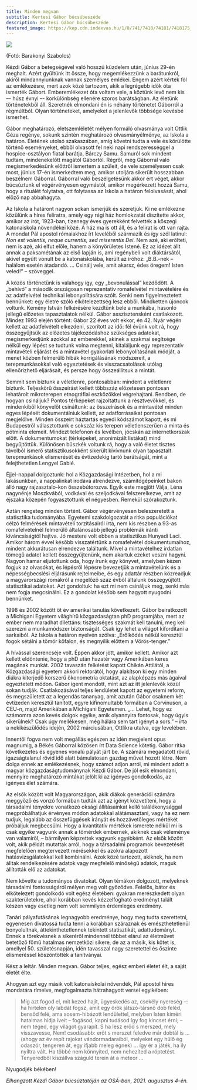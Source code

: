 ```yaml
---
title: Minden megvan
subtitle: Kertesi Gábor búcsúbeszéde
description: Kertesi Gábor búcsúbeszéde
featured_image: https://kep.cdn.indexvas.hu/1/0/741/7418/74181/7418175_adb27b28e04cc271b8a29177ea7f9e31_x.jpg
---
```

![](https://kep.cdn.indexvas.hu/1/0/741/7418/74181/7418175_adb27b28e04cc271b8a29177ea7f9e31_x.jpg)

(Fotó: Barakonyi Szabolcs)

Kézdi Gábor a betegségével való hosszú küzdelem után, június 29-én meghalt. Azért gyűltünk itt össze, hogy megemlékezzünk a barátunkról, akiről mindannyiunknak vannak személyes emlékei. Engem azért kértek föl az emlékezésre, mert azok közé tartozom, akik a legrégebb idők óta ismerték Gábort. Emberemlékezet óta voltam vele, a köztünk levő nem kis –- húsz évnyi –- korkülönbség ellenére szoros barátságban. Az életünk történetekből áll. Szeretnék elmondani én is néhány történetet Gáborról a régmúltból. Olyan történeteket, amelyeket a jelenlevők többsége kevésbé ismerhet.  

Gábor meghatározó, életszemléletét mélyen formáló olvasmánya volt Ottlik Géza regénye, sokunk szintén meghatározó olvasmányélménye, az Iskola a határon. Életének utolsó szakaszában, amíg követni tudta a vele és körülötte történő eseményeket, ebből olvasott fel neki napi rendszerességgel a hospice-osztályon fiatal barátja, Bárczy Samu. Samuról sok mindent tudtam, mindenekelőtt magától Gábortól. Régről, még Gáborral való megismerkedésünk előttről ismertem a szüleit, de vele személyesen csak most, június 17-én ismerkedtem meg, amikor utoljára sikerült hosszabban beszélnem Gáborral. Gáborral való beszélgetésünk akkor ért véget, akkor búcsúztunk el végérvényesen egymástól, amikor megérkezett hozzá Samu, hogy a rituálét folytatva, ott folytassa az Iskola a határon felolvasását, ahol előző nap abbahagyta. 

Az Iskola a határont nagyon sokan ismerjük és szeretjük. Ki ne emlékezne közülünk a híres feliratra, amely egy régi ház homlokzatát díszítette akkor, amikor az írót, 1923-ban, tizenegy éves gyerekként felvették a kőszegi katonaiskola növendékei közé. A ház ma is ott áll, és a felirat is ott van rajta. A mondat Pál apostol rómaiakhoz írt leveléből származik és így szól latinul: *Non est volentis, neque currentis, sed miserentis Dei*. Nem azé, aki erőlteti, nem is azé, aki elfut előle, hanem a könyörületes Istené. Ez az idézet állt annak a paksamétának az első lapján is, ami regénybeli volt diáktársától, akivel együtt vonult be a katonaiskolába, került az íróhoz: „B.B.-nek – halálom esetén átadandó. … Csinálj vele, amit akarsz, édes öregem! Isten veled!” – szöveggel. 

A közös történetünk is valahogy így, egy „bevonulással” kezdődött. A „behívó” a második országosan reprezentatív romafelvétel mintavételére és az adatfelvétel technikai lebonyolítására szólt. Senki nem figyelmeztetett bennünket: egy életre szóló elkötelezettség lesz ebből. Mindketten újoncok voltunk. Kemény István felkérésére kezdtünk bele a munkába, hasonló jellegű előzetes tapasztalatok nélkül. Gábor asszisztensként csatlakozott. Mindez 1993 elején történt: Gábor 22 éves volt ekkor, én 42. Nyár végén kellett az adatfelvételt elkezdeni, szorított az idő: fél évünk volt rá, hogy összegyűjtsük az előzetes tájékozódáshoz szükséges adatokat, megismerkedjünk azokkal az emberekkel, akinek a szakmai segítsége nélkül egy lépést se tudtunk volna megtenni, kitaláljunk egy reprezentatív mintavételi eljárást és a mintavétel gyakorlati lebonyolításának módját, a menet közben felmerülő hibák korrigálásának módszereit, a terepmunkásokkal való egyeztetések és visszacsatolások utólag ellenőrizhető eljárásait, és persze hogy összeállítsuk a mintát. 

Semmit sem bíztunk a véletlenre, pontosabban: mindent a véletlenre bíztunk. Teljeskörű összeírást kellett többszáz előzetesen pontosan lehatárolt mikroterepen etnográfiai eszközökkel végrehajtani. Rendben, de hogyan csináljuk? Pontos térképeket rajzoltattunk a résztvevőkkel, és mindenkiből könyvelőt csináltunk: az összeírások és a mintavétel minden egyes lépését dokumentálniuk kellett, az adatforrásaikat pontosan megjelölve. Minden összeírt háztartás egyedi kódszámot kapott, és mi Budapestről választottunk e sokszáz kis terepen véletlenszerűen a minta és pótminta elemeit. Mindezt telefonon és levélben, jócskán az internetkorszak előtt. A dokumentumokat (térképeket, anonimizált listákat) mind begyűjtöttük. Különösen büszkék voltunk rá, hogy a való életet tisztes távolból ismerő statisztikusokként sikerült kivívnunk olyan tapasztalt terepmunkások elismerését és évtizedekig tartó barátságát, mint a felejthetetlen Lengyel Gabié. 

Éjjel-nappal dolgoztunk: hol a Közgazdasági Intézetben, hol a mi lakásunkban, a nappalinkat irodává átrendezve, számítógépeinket bakon álló nagy rajzasztalo-kon összebútorozva. Egyik este megjött Válja, Léna nagynénje Moszkvából, vodkával és szeljodkával felszerelkezve, amit az éjszaka közepén fogyasztottunk el négyesben. Remekül szórakoztunk.  

Aztán rengeteg minden történt. Gábor végérvényesen beleszeretett a statisztika tudományába. Egyetemi szakdolgozatát a ritka populációkat célzó felmérések mintavételi torzításairól írta, nem kis részben a 93-as romafelvételnél felmerülő általánosabb jellegű problémák iránti kíváncsiságtól hajtva. Jó mestere volt ebben a statisztikus Hunyadi Laci. Amikor három évvel később visszatértünk a romafelvétel dokumentumaihoz, mindent akkurátusan elrendezve találtunk. Mivel a mintavételhez irdatlan tömegű adatot kellett összegyűjtenünk, nem akartuk ezeket veszni hagyni. Nagyon hamar eljutottunk oda, hogy írunk egy könyvet, amelyben kézen fogjuk az olvasókat, és lépésről lépésre bevezetjük a mintavételünk és a népességbecslési eljárásunk rejtelmeibe, és egy adattár részben közreadjuk a magyarországi romákról a megelőző száz évből általunk összegyűjtött statisztikai adatokat. Azt gondoltuk: ha ezt mi nem csináljuk meg, senki más nem fogja megcsinálni. Ez a gondolat később sem hagyott nyugodni bennünket. 

1998 és 2002 között öt év amerikai tanulás következett. Gábor beiratkozott a Michigani Egyetem világhírű közgazdaságtan phD programjába, mert az ember nem maradhat dilettáns: tisztességes szakmát kell tanulni, meg kell szerezni a munkamódszer biztonságát. Csak így lehet a világot kifordítani a sarkaiból. Az Iskola a határon nyelvén szólva: „Erőlködés nélkül keresztül fogok sétálni a tömör kőfalon, és megnyílik előttem a Vörös-tenger.” 

A hívással szerencséje volt. Éppen akkor jött, amikor kellett. Amikor azt kellett eldöntenie, hogy a phD után hazatér vagy Amerikában keres magának munkát. 2002 tavaszán felkérést kapott Chikán Attilától, a Közgazdasági egyetem akkori rektorától, hogy alakítson ki egy minden diákra kiterjedő korszerű ökonometria oktatást, az alapképzés más ágaival egyeztetett módon. Gábor igent mondott, mint azt az itt jelenlevők közül sokan tudják. Csatlakozásával teljes lendületet kapott az egyetemi reform, és megszületett az a legendás tananyag, amit azután Gábor csaknem két évtizeden keresztül tanított, egyre kifinomultabb formában a Corvinuson, a CEU-n, majd Amerikában a Michigani Egyetemen.  „… Lehet, hogy ez számomra  azon kevés dolgok egyike, amik olyannyira fontosak, hogy úgyis sikerülnek? Csak úgy mellékesen, még hálára sem tart igényt a sors.” – írta a nekikészülődés idején, 2002 márciusában, Ottlikra utalva, egy levelében. 

Innentől fogva nem volt megállás egészen az idén megjelent opus magnumig, a Békés Gáborral közösen írt Data Science kötetig. Gábor ritka következetes és egyenes vonalú pályát járt be. A számára megadatott rövid, igazságtalanul rövid idő alatt bámulatosan gazdag művet hozott létre. Nem dolga ennek az emlékezésnek, hogy számot adjon arról, mi mindent adott a magyar közgazdaságtudománynak Kézdi Gábor. De jól esik elmondani, mennyire meghatározó mintákat jelölt ki az igényes gondolkodás, az igényes élet számára. 

Az elsők között volt Magyarországon, akik diákok generációi számára meggyőző és vonzó formában tudták azt az igényt közvetíteni, hogy a társadalmi tényekre vonatkozó oksági állításainkat kellő találékonysággal megpróbálhatjuk érvényes módon adatokkal alátámasztani, vagy ha ez nem tudjuk, legalább az összefüggések irányát és hozzávetőleges mértékét próbáljuk megbecsülni. Hogy a kvantitatív mértékek ismerete nélkül mi is csak egyike vagyunk annak a tömérdek embernek, akiknek csak véleménye van valamiről, – bármilyen képzettek vagyunk egyébként. Az elsők között volt, akik példát mutattak arról, hogy a társadalmi programok bevezetését megfelelően megtervezett mérésekkel és azokra alapozott hatásvizsgálatokkal kell kombinálni. Azok közé tartozott, akiknek, ha nem álltak rendelkezésére adatok vagy megfelelő minőségű adatok, maguk állították elő az adatokat. 

Nem követte a tudományos divatokat. Olyan témákon dolgozott, melyeknek társadalmi fontosságáról mélyen meg volt győződve. Felelős, bátor és elkötelezett gondolkodó volt egész életében: gyakran merészkedett olyan szakterületekre, ahol korábban kevés kézzelfogható eredményt talált készen vagy esetleg nem volt semmilyen érdemleges eredmény.  

Tanári pályafutásának legnagyobb eredménye, hogy meg tudta szerettetni, egyenesen divatossá tudta tenni a korábban száraznak és emészthetetlenül bonyolultnak, áttekinthetetlennek tekintett statisztikát, adattudományt. Ennek a törekvésnek a sikeréről mindennél többet elárul az életművet betetőző főmű hatalmas nemzetközi sikere, de az a másik, kis kötet is, amellyel 50. születésnapján, idén tavasszal nagy szeretettel és őszinte elismeréssel köszöntötték a tanítványai. 

Kész a leltár. Minden megvan. Gábor teljes, egész emberi életet élt, a saját életét élte. 

Ahogyan azt egy másik volt katonaiskolai növendék, Pál apostol híres mondatára rímelve, megfogalmazta hátrahagyott versei egyikében:

> Míg azt fogod el, mit kezed hajít,
> ügyeskedés az, csekély nyereség –:
> ha hirtelen oly labdát fogsz, amit
> egy örök játszó-társnő dob feléd,
> bensőd felé, ama sosem-hibázott
> lendülettel, melyben Isten kiméri
> hatalmas hídja íveit – fogásod,
> kapni tudásod így fog kincset érni;
> – nem téged, egy világot gyarapít.
> S ha lesz erőd s merszed, mely visszavesse,
> Nem! csodásabb: erőt s merszet feledve
> már dobtál is …
> (ahogy az év repít
> rajokat vándormadaraiból,
> melyeket egy hülő ég odaszór,
> tengeren át, egy ifjabb meleg égnek)
> … így ér a játék, ha ily nyíltra vált. Ha
> többé nem könnyíted, nem nehezíted
> a röptetést. Tenyeredből kiszállva
> száguld terein át a meteor …

Nyugodjék békében!

*Elhangzott Kézdi Gábor búcsúztatóján az OSÁ-ban, 2021. augusztus 4-én.*

